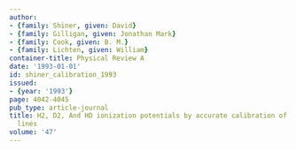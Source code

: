 ```yaml
---
author:
- {family: Shiner, given: David}
- {family: Gilligan, given: Jonathan Mark}
- {family: Cook, given: B. M.}
- {family: Lichten, given: William}
container-title: Physical Review A
date: '1993-01-01'
id: shiner_calibration_1993
issued:
- {year: '1993'}
page: 4042-4045
pub_type: article-journal
title: H2, D2, And HD ionization potentials by accurate calibration of several iodine
  lines
volume: '47'
---
```

